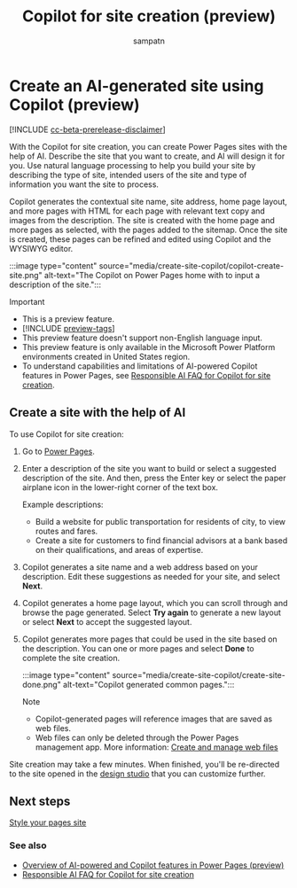 ﻿---
title: Copilot for site creation (preview)
description: Learn how to create an AI-generated site using Copilot in Power Pages.
author: sampatn
ms.topic: conceptual
ms.custom: 
ms.date: 09/26/2023
ms.subservice:
ms.author: sampatn
ms.reviewer: ProfessorKendrick
contributors:
    - tapanm-msft
    - ProfessorKendrick
---
# Create an AI-generated site using Copilot (preview)

[!INCLUDE [cc-beta-prerelease-disclaimer](../includes/cc-beta-prerelease-disclaimer.md)]

With the Copilot for site creation, you can create Power Pages sites with the help of AI. Describe the site that you want to create, and AI will design it for you. Use natural language processing to help you build your site by describing the type of site, intended users of the site and type of information you want the site to process.

Copilot generates the contextual site name, site address, home page layout, and more pages with HTML for each page with relevant text copy and images from the description. The site is created with the home page and more pages as selected, with the pages added to the sitemap. Once the site is created, these pages can be refined and edited using Copilot and the WYSIWYG editor.

:::image type="content" source="media/create-site-copilot/copilot-create-site.png" alt-text="The Copilot on Power Pages home with to input a description of the site.":::

> [!IMPORTANT]
> - This is a preview feature.
> - [!INCLUDE [preview-tags](../includes/cc-preview-features-definition.md)]
> - This preview feature doesn't support non-English language input.
> - This preview feature is only available in the Microsoft Power Platform environments created in United States region.
> - To understand capabilities and limitations of AI-powered Copilot features in Power Pages, see [Responsible AI FAQ for Copilot for site creation](../faqs-generate-site.md).

## Create a site with the help of AI

To use Copilot for site creation:

1. Go to [Power Pages](https://make.powerpages.microsoft.com/).

1. Enter a description of the site you want to build or select a suggested description of the site. And then, press the Enter key or select the paper airplane icon in the lower-right corner of the text box.

    Example descriptions:

     - Build a website for public transportation for residents of city, to view routes and fares.
     - Create a site for customers to find financial advisors at a bank based on their qualifications, and areas of expertise.

1. Copilot generates a site name and a web address based on your description. Edit these suggestions as needed for your site, and select **Next**.

1. Copilot generates a home page layout, which you can scroll through and browse the page generated. Select **Try again** to generate a new layout or select **Next** to accept the suggested layout.

1. Copilot generates more pages that could be used in the site based on the description. You can one or more pages and select **Done** to complete the site creation.

    :::image type="content" source="media/create-site-copilot/create-site-done.png" alt-text="Copilot generated common pages.":::

    >[!NOTE]
    > - Copilot-generated pages will reference images that are saved as web files.
    > - Web files can only be deleted through the Power Pages management app. More information: [Create and manage web files](../configure/web-files.md)

Site creation may take a few minutes. When finished, you'll be re-directed to the site opened in the [design studio](use-design-studio.md) that you can customize further.

## Next steps

[Style your pages site](style-site.md)

### See also

- [Overview of AI-powered and Copilot features in Power Pages (preview)](../configure/ai-copilot-overview.md)
- [Responsible AI FAQ for Copilot for site creation](../faqs-generate-site.md)
